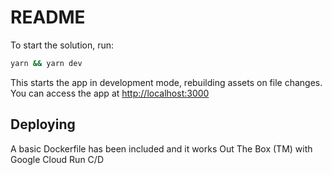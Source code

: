 # README

To start the solution, run:

```sh
yarn && yarn dev
```

This starts the app in development mode, rebuilding assets on file changes.
You can access the app at [http://localhost:3000](http://localhost:3000)

## Deploying

A basic Dockerfile has been included and it works Out The Box (TM) with Google Cloud Run C/D